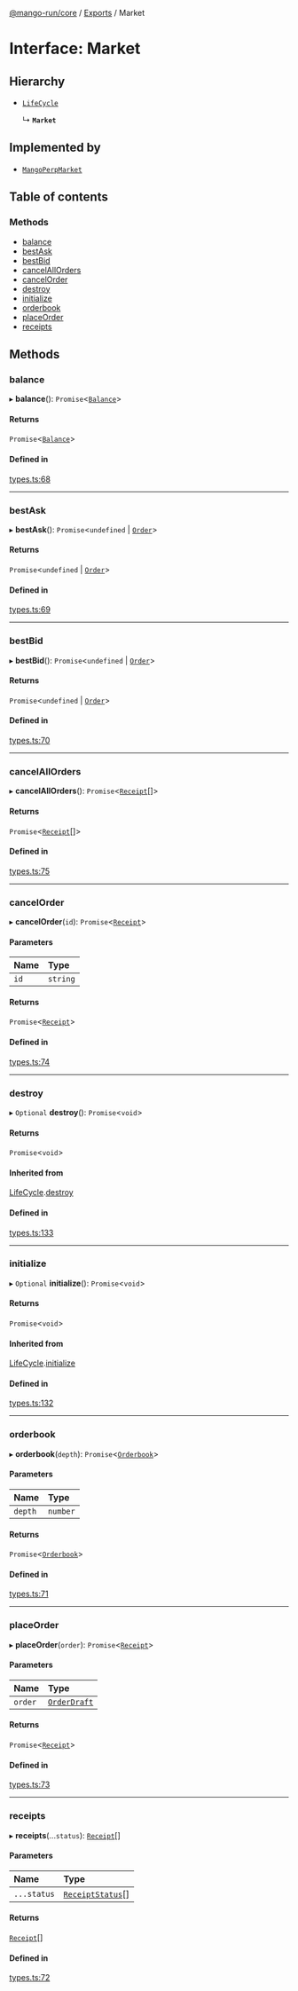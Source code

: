 [@mango-run/core](../README.md) / [Exports](../modules.md) / Market

# Interface: Market

## Hierarchy

- [`LifeCycle`](LifeCycle.md)

  ↳ **`Market`**

## Implemented by

- [`MangoPerpMarket`](../classes/MangoPerpMarket.md)

## Table of contents

### Methods

- [balance](Market.md#balance)
- [bestAsk](Market.md#bestask)
- [bestBid](Market.md#bestbid)
- [cancelAllOrders](Market.md#cancelallorders)
- [cancelOrder](Market.md#cancelorder)
- [destroy](Market.md#destroy)
- [initialize](Market.md#initialize)
- [orderbook](Market.md#orderbook)
- [placeOrder](Market.md#placeorder)
- [receipts](Market.md#receipts)

## Methods

### balance

▸ **balance**(): `Promise`<[`Balance`](Balance.md)\>

#### Returns

`Promise`<[`Balance`](Balance.md)\>

#### Defined in

[types.ts:68](https://github.com/mango-run/mango-run-core/blob/a90ccad/src/types.ts#L68)

___

### bestAsk

▸ **bestAsk**(): `Promise`<`undefined` \| [`Order`](Order.md)\>

#### Returns

`Promise`<`undefined` \| [`Order`](Order.md)\>

#### Defined in

[types.ts:69](https://github.com/mango-run/mango-run-core/blob/a90ccad/src/types.ts#L69)

___

### bestBid

▸ **bestBid**(): `Promise`<`undefined` \| [`Order`](Order.md)\>

#### Returns

`Promise`<`undefined` \| [`Order`](Order.md)\>

#### Defined in

[types.ts:70](https://github.com/mango-run/mango-run-core/blob/a90ccad/src/types.ts#L70)

___

### cancelAllOrders

▸ **cancelAllOrders**(): `Promise`<[`Receipt`](../modules.md#receipt)[]\>

#### Returns

`Promise`<[`Receipt`](../modules.md#receipt)[]\>

#### Defined in

[types.ts:75](https://github.com/mango-run/mango-run-core/blob/a90ccad/src/types.ts#L75)

___

### cancelOrder

▸ **cancelOrder**(`id`): `Promise`<[`Receipt`](../modules.md#receipt)\>

#### Parameters

| Name | Type |
| :------ | :------ |
| `id` | `string` |

#### Returns

`Promise`<[`Receipt`](../modules.md#receipt)\>

#### Defined in

[types.ts:74](https://github.com/mango-run/mango-run-core/blob/a90ccad/src/types.ts#L74)

___

### destroy

▸ `Optional` **destroy**(): `Promise`<`void`\>

#### Returns

`Promise`<`void`\>

#### Inherited from

[LifeCycle](LifeCycle.md).[destroy](LifeCycle.md#destroy)

#### Defined in

[types.ts:133](https://github.com/mango-run/mango-run-core/blob/a90ccad/src/types.ts#L133)

___

### initialize

▸ `Optional` **initialize**(): `Promise`<`void`\>

#### Returns

`Promise`<`void`\>

#### Inherited from

[LifeCycle](LifeCycle.md).[initialize](LifeCycle.md#initialize)

#### Defined in

[types.ts:132](https://github.com/mango-run/mango-run-core/blob/a90ccad/src/types.ts#L132)

___

### orderbook

▸ **orderbook**(`depth`): `Promise`<[`Orderbook`](Orderbook.md)\>

#### Parameters

| Name | Type |
| :------ | :------ |
| `depth` | `number` |

#### Returns

`Promise`<[`Orderbook`](Orderbook.md)\>

#### Defined in

[types.ts:71](https://github.com/mango-run/mango-run-core/blob/a90ccad/src/types.ts#L71)

___

### placeOrder

▸ **placeOrder**(`order`): `Promise`<[`Receipt`](../modules.md#receipt)\>

#### Parameters

| Name | Type |
| :------ | :------ |
| `order` | [`OrderDraft`](OrderDraft.md) |

#### Returns

`Promise`<[`Receipt`](../modules.md#receipt)\>

#### Defined in

[types.ts:73](https://github.com/mango-run/mango-run-core/blob/a90ccad/src/types.ts#L73)

___

### receipts

▸ **receipts**(...`status`): [`Receipt`](../modules.md#receipt)[]

#### Parameters

| Name | Type |
| :------ | :------ |
| `...status` | [`ReceiptStatus`](../enums/ReceiptStatus.md)[] |

#### Returns

[`Receipt`](../modules.md#receipt)[]

#### Defined in

[types.ts:72](https://github.com/mango-run/mango-run-core/blob/a90ccad/src/types.ts#L72)
